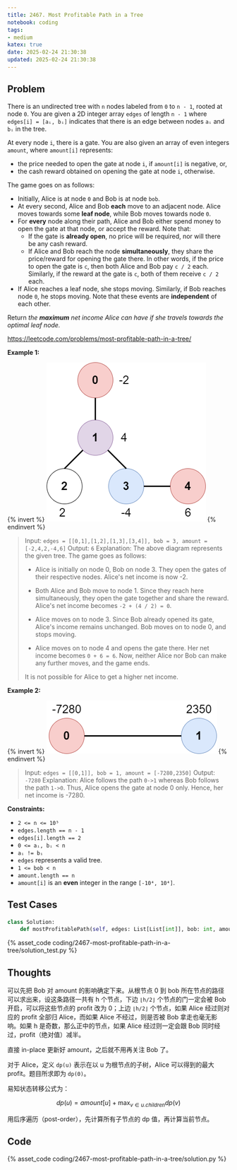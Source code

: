 ```yaml
---
title: 2467. Most Profitable Path in a Tree
notebook: coding
tags:
- medium
katex: true
date: 2025-02-24 21:30:38
updated: 2025-02-24 21:30:38
---
```

## Problem

There is an undirected tree with `n` nodes labeled from `0` to `n - 1`, rooted at node `0`. You are given a 2D integer array `edges` of length `n - 1` where `edges[i] = [aᵢ, bᵢ]` indicates that there is an edge between nodes `aᵢ` and `bᵢ` in the tree.

At every node `i`, there is a gate. You are also given an array of even integers `amount`, where `amount[i]` represents:

- the price needed to open the gate at node `i`, if `amount[i]` is negative, or,
- the cash reward obtained on opening the gate at node `i`, otherwise.

The game goes on as follows:

- Initially, Alice is at node `0` and Bob is at node `bob`.
- At every second, Alice and Bob **each** move to an adjacent node. Alice moves towards some **leaf node**, while Bob moves towards node `0`.
- For **every** node along their path, Alice and Bob either spend money to open the gate at that node, or accept the reward. Note that:
  - If the gate is **already open**, no price will be required, nor will there be any cash reward.
  - If Alice and Bob reach the node **simultaneously**, they share the price/reward for opening the gate there. In other words, if the price to open the gate is `c`, then both Alice and Bob pay `c / 2` each. Similarly, if the reward at the gate is `c`, both of them receive `c / 2` each.
- If Alice reaches a leaf node, she stops moving. Similarly, if Bob reaches node `0`, he stops moving. Note that these events are **independent** of each other.

Return _the **maximum** net income Alice can have if she travels towards the optimal leaf node._

<https://leetcode.com/problems/most-profitable-path-in-a-tree/>

**Example 1:**

{% invert %}
![case1|275](2467-most-profitable-path-in-a-tree/case1.png)
{% endinvert %}

> Input: `edges = [[0,1],[1,2],[1,3],[3,4]], bob = 3, amount = [-2,4,2,-4,6]`
> Output: `6`
> Explanation:
> The above diagram represents the given tree. The game goes as follows:
>
> - Alice is initially on node 0, Bob on node 3. They open the gates of their respective nodes.
> Alice's net income is now -2.
>
> - Both Alice and Bob move to node 1.
> Since they reach here simultaneously, they open the gate together and share the reward.
> Alice's net income becomes `-2 + (4 / 2) = 0`.
>
> - Alice moves on to node 3. Since Bob already opened its gate, Alice's income remains unchanged.
> Bob moves on to node 0, and stops moving.
>
> - Alice moves on to node 4 and opens the gate there. Her net income becomes `0 + 6 = 6`.
> Now, neither Alice nor Bob can make any further moves, and the game ends.
>
> It is not possible for Alice to get a higher net income.

**Example 2:**

{% invert %}
![case2|250](2467-most-profitable-path-in-a-tree/case2.png)
{% endinvert %}

> Input: `edges = [[0,1]], bob = 1, amount = [-7280,2350]`
> Output: `-7280`
> Explanation:
> Alice follows the path `0->1` whereas Bob follows the path `1->0`.
> Thus, Alice opens the gate at node 0 only. Hence, her net income is -7280.

**Constraints:**

- `2 <= n <= 10⁵`
- `edges.length == n - 1`
- `edges[i].length == 2`
- `0 <= aᵢ, bᵢ < n`
- `aᵢ != bᵢ`
- `edges` represents a valid tree.
- `1 <= bob < n`
- `amount.length == n`
- `amount[i]` is an **even** integer in the range `[-10⁴, 10⁴]`.

## Test Cases

``` python
class Solution:
    def mostProfitablePath(self, edges: List[List[int]], bob: int, amount: List[int]) -> int:
```

{% asset_code coding/2467-most-profitable-path-in-a-tree/solution_test.py %}

## Thoughts

可以先把 Bob 对 amount 的影响确定下来。从根节点 0 到 bob 所在节点的路径可以求出来，设这条路径一共有 h 个节点，下边 `⌊h/2⌋` 个节点的门一定会被 Bob 开启，可以将这些节点的 profit 改为 0；上边 `⌊h/2⌋` 个节点，如果 Alice 经过则对应的 profit 全部归 Alice，而如果 Alice 不经过，则是否被 Bob 拿走也毫无影响。如果 h 是奇数，那么正中的节点，如果 Alice 经过则一定会跟 Bob 同时经过，profit（绝对值）减半。

直接 in-place 更新好 amount，之后就不用再关注 Bob 了。

对于 Alice，定义 `dp(u)` 表示在以 u 为根节点的子树，Alice 可以得到的最大 profit。题目所求即为 `dp(0)`。

易知状态转移公式为：

$$
dp(u)=amount[u]+\max_{v\in u.children}{dp(v)}
$$

用后序遍历（post-order），先计算所有子节点的 dp 值，再计算当前节点。

## Code

{% asset_code coding/2467-most-profitable-path-in-a-tree/solution.py %}
